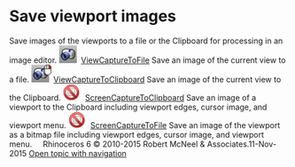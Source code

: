 ---
---


# Save viewport images
Save images of the viewports to a file or the Clipboard for processing in an image editor.
![images/viewcapturetofile.png](images/viewcapturetofile.png) [ViewCaptureToFile](viewcapture.html#viewcapturetofile) 
Save an image of the current view to a file.
![images/viewcapturetoclipboard.png](images/viewcapturetoclipboard.png) [ViewCaptureToClipboard](viewcapture.html#viewcapturetoclipboard) 
Save an image of the current view to the Clipboard.
![images/-no-toolbar-button.png](images/-no-toolbar-button.png) [ScreenCaptureToClipboard](viewcapture.html#screencapturetoclipboard) 
Save an image of a viewport to the Clipboard including viewport edges, cursor image, and viewport menu.
![images/-no-toolbar-button.png](images/-no-toolbar-button.png) [ScreenCaptureToFile](viewcapture.html#screencapturetofile) 
Save an image of the viewport as a bitmap file including viewport edges, cursor image, and viewport menu.
&#160;
&#160;
Rhinoceros 6 © 2010-2015 Robert McNeel &amp; Associates.11-Nov-2015
 [Open topic with navigation](sak-saveviewportimage.html) 


